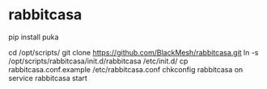 # rabbitcasa

pip install puka

cd /opt/scripts/
git clone https://github.com/BlackMesh/rabbitcasa.git
ln -s /opt/scripts/rabbitcasa/init.d/rabbitcasa /etc/init.d/
cp rabbitcasa.conf.example /etc/rabbitcasa.conf
chkconfig rabbitcasa on
service rabbitcasa start

